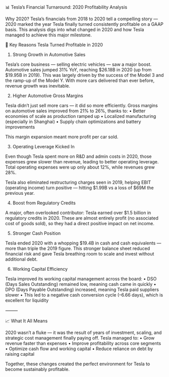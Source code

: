 📊 Tesla’s Financial Turnaround: 2020 Profitability Analysis

Why 2020?
Tesla’s financials from 2018 to 2020 tell a compelling story — 2020 marked the year Tesla finally turned consistently profitable on a GAAP basis. This analysis digs into what changed in 2020 and how Tesla managed to achieve this major milestone.


🔑 Key Reasons Tesla Turned Profitable in 2020

1. Strong Growth in Automotive Sales

Tesla’s core business — selling electric vehicles — saw a major boost. Automotive sales jumped 31% YoY, reaching $26.18B in 2020 (up from $19.95B in 2019). This was largely driven by the success of the Model 3 and the ramp-up of the Model Y. With more cars delivered than ever before, revenue growth was inevitable.

2. Higher Automotive Gross Margins

Tesla didn’t just sell more cars — it did so more efficiently. Gross margins on automotive sales improved from 21% to 26%, thanks to:
	•	Better economies of scale as production ramped up
	•	Localized manufacturing (especially in Shanghai)
	•	Supply chain optimizations and battery improvements

This margin expansion meant more profit per car sold.

3. Operating Leverage Kicked In

Even though Tesla spent more on R&D and admin costs in 2020, those expenses grew slower than revenue, leading to better operating leverage. Total operating expenses were up only about 12%, while revenues grew 28%.

Tesla also eliminated restructuring charges seen in 2019, helping EBIT (operating income) turn positive — hitting $1.99B vs a loss of $69M the previous year.

4. Boost from Regulatory Credits

A major, often overlooked contributor: Tesla earned over $1.5 billion in regulatory credits in 2020. These are almost entirely profit (no associated cost of goods sold), so they had a direct positive impact on net income.

5. Stronger Cash Position

Tesla ended 2020 with a whopping $19.4B in cash and cash equivalents — more than triple the 2019 figure. This stronger balance sheet reduced financial risk and gave Tesla breathing room to scale and invest without additional debt.

6. Working Capital Efficiency

Tesla improved its working capital management across the board:
	•	DSO (Days Sales Outstanding) remained low, meaning cash came in quickly
	•	DPO (Days Payable Outstanding) increased, meaning Tesla paid suppliers slower
	•	This led to a negative cash conversion cycle (–6.66 days), which is excellent for liquidity

⸻

📈 What It All Means

2020 wasn’t a fluke — it was the result of years of investment, scaling, and strategic cost management finally paying off. Tesla managed to:
	•	Grow revenue faster than expenses
	•	Improve profitability across core segments
	•	Optimize cash flow and working capital
	•	Reduce reliance on debt by raising capital

Together, these changes created the perfect environment for Tesla to become sustainably profitable.
